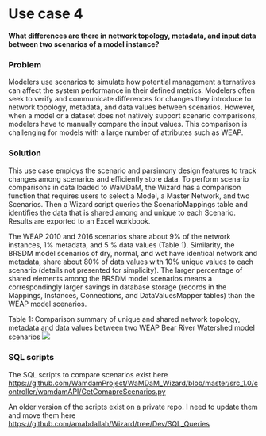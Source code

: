 # Use case 4
**What differences are there in network topology, metadata, and input data between two scenarios of a model instance?**  
 
### Problem   
Modelers use scenarios to simulate how potential management alternatives can affect the system performance in their defined metrics. Modelers often seek to verify and communicate differences for changes they introduce to network topology, metadata, and data values between scenarios. However, when a model or a dataset does not natively support scenario comparisons, modelers have to manually compare the input values. This comparison is challenging for models with a large number of attributes such as WEAP. 

### Solution  
This use case employs the scenario and parsimony design features to track changes among scenarios and efficiently store data. To perform scenario comparisons in data loaded to WaMDaM, the Wizard has a comparison function that requires users to select a Model, a Master Network, and two Scenarios. Then a Wizard script queries the ScenarioMappings table and identifies the data that is shared among and unique to each Scenario. Results are exported to an Excel workbook. 

The WEAP 2010 and 2016 scenarios share about 9% of the network instances, 1% metadata, and 5 % data values (Table 1). Similarity, the BRSDM model scenarios of dry, normal, and wet have identical network and metadata, share about 80% of data values with 10% unique values to each scenario (details not presented for simplicity). The larger percentage of shared elements among the BRSDM model scenarios means a correspondingly larger savings in database storage (records in the Mappings, Instances, Connections, and DataValuesMapper tables) than the WEAP model scenarios.


Table 1: Comparison summary of unique and shared network topology, metadata and data values between two WEAP Bear River Watershed model scenarios
![](/UseCases/images/UseCase4.png) 

### SQL scripts

The SQL scripts to compare scenarios exist here 
https://github.com/WamdamProject/WaMDaM_Wizard/blob/master/src_1.0/controller/wamdamAPI/GetComapreScenarios.py

An older version of the scripts exist on a private repo. I need to update them and move them here 
https://github.com/amabdallah/Wizard/tree/Dev/SQL_Queries
